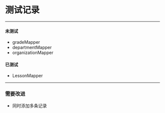 # 测试记录

-----
#### 未测试

-  gradeMapper
-  departmentMapper
- organizationMapper


#### 已测试


- LessonMapper

---
### 需要改进

- 同时添加多条记录